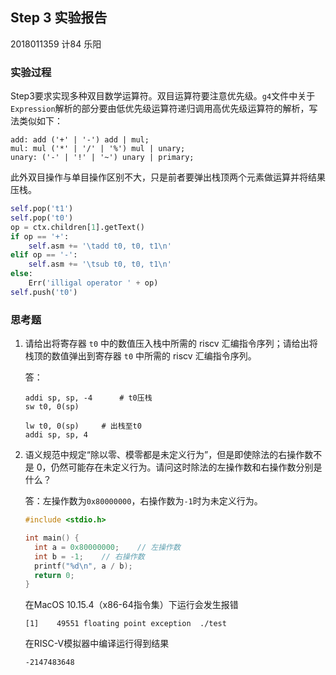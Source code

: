 ## Step 3 实验报告

2018011359 	计84 乐阳

### 实验过程

Step3要求实现多种双目数学运算符。双目运算符要注意优先级。`g4`文件中关于`Expression`解析的部分要由低优先级运算符递归调用高优先级运算符的解析，写法类似如下：

```
add: add ('+' | '-') add | mul;
mul: mul ('*' | '/' | '%') mul | unary;
unary: ('-' | '!' | '~') unary | primary;
```

此外双目操作与单目操作区别不大，只是前者要弹出栈顶两个元素做运算并将结果压栈。

```python
self.pop('t1')
self.pop('t0')
op = ctx.children[1].getText()
if op == '+':
	self.asm += '\tadd t0, t0, t1\n'
elif op == '-':
	self.asm += '\tsub t0, t0, t1\n'
else:
	Err('illigal operator ' + op)
self.push('t0')
```

### 思考题

1. 请给出将寄存器 `t0` 中的数值压入栈中所需的 riscv 汇编指令序列；请给出将栈顶的数值弹出到寄存器 `t0` 中所需的 riscv 汇编指令序列。

   答：

   ```assembly
   addi sp, sp, -4		# t0压栈
   sw t0, 0(sp)
   
   lw t0, 0(sp)		# 出栈至t0
   addi sp, sp, 4
   ```

2. 语义规范中规定“除以零、模零都是未定义行为”，但是即使除法的右操作数不是 0，仍然可能存在未定义行为。请问这时除法的左操作数和右操作数分别是什么？

   答：左操作数为`0x80000000`，右操作数为`-1`时为未定义行为。

   ```C
   #include <stdio.h>
   
   int main() {
     int a = 0x80000000;	// 左操作数
     int b = -1;	// 右操作数
     printf("%d\n", a / b);
     return 0;
   }
   ```

   在MacOS 10.15.4（x86-64指令集）下运行会发生报错

   ```
   [1]    49551 floating point exception  ./test
   ```

   在RISC-V模拟器中编译运行得到结果

   ```
   -2147483648
   ```

   

